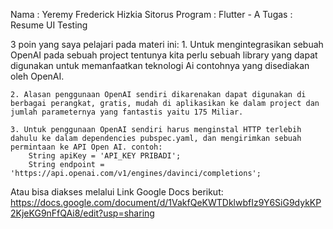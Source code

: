 Nama		: Yeremy Frederick Hizkia Sitorus
Program	    : Flutter - A 
Tugas		: Resume UI Testing


3 poin yang saya pelajari pada materi ini:
    1. Untuk mengintegrasikan sebuah OpenAI pada sebuah project tentunya kita perlu sebuah library yang dapat digunakan untuk memanfaatkan teknologi Ai contohnya yang disediakan oleh OpenAI.

    2. Alasan penggunaan OpenAI sendiri dikarenakan dapat digunakan di berbagai perangkat, gratis, mudah di aplikasikan ke dalam project dan jumlah parameternya yang fantastis yaitu 175 Miliar.

    3. Untuk penggunaan OpenAI sendiri harus menginstal HTTP terlebih dahulu ke dalam dependencies pubspec.yaml, dan mengirimkan sebuah permintaan ke API Open AI. contoh:
        String apiKey = 'API_KEY PRIBADI';
        String endpoint = 'https://api.openai.com/v1/engines/davinci/completions';



Atau bisa diakses melalui Link Google Docs berikut:
https://docs.google.com/document/d/1VakfQeKWTDklwbfIz9Y6SiG9dykKP2KjeKG9nFfQAi8/edit?usp=sharing
